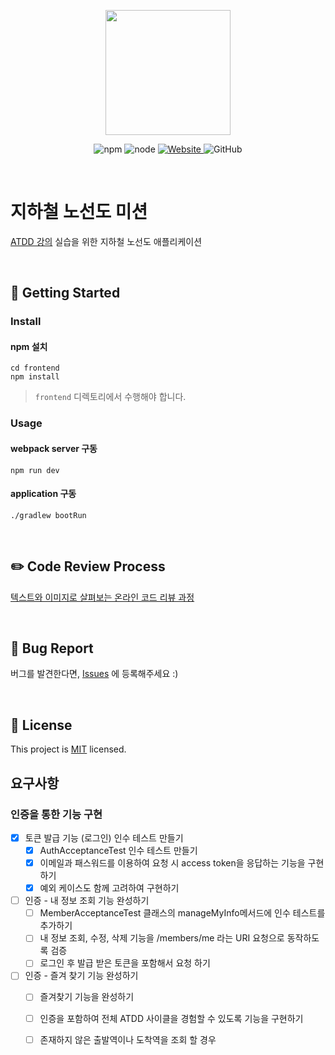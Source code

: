 <p align="center">
    <img width="200px;" src="https://raw.githubusercontent.com/woowacourse/atdd-subway-admin-frontend/master/images/main_logo.png"/>
</p>
<p align="center">
  <img alt="npm" src="https://img.shields.io/badge/npm-6.14.15-blue">
  <img alt="node" src="https://img.shields.io/badge/node-14.18.2-blue">
  <a href="https://edu.nextstep.camp/c/R89PYi5H" alt="nextstep atdd">
    <img alt="Website" src="https://img.shields.io/website?url=https%3A%2F%2Fedu.nextstep.camp%2Fc%2FR89PYi5H">
  </a>
  <img alt="GitHub" src="https://img.shields.io/github/license/next-step/atdd-subway-admin">
</p>

<br>

# 지하철 노선도 미션

[ATDD 강의](https://edu.nextstep.camp/c/R89PYi5H) 실습을 위한 지하철 노선도 애플리케이션

<br>

## 🚀 Getting Started

### Install

#### npm 설치

```
cd frontend
npm install
```

> `frontend` 디렉토리에서 수행해야 합니다.

### Usage

#### webpack server 구동

```
npm run dev
```

#### application 구동

```
./gradlew bootRun
```

<br>

## ✏️ Code Review Process

[텍스트와 이미지로 살펴보는 온라인 코드 리뷰 과정](https://github.com/next-step/nextstep-docs/tree/master/codereview)

<br>

## 🐞 Bug Report

버그를 발견한다면, [Issues](https://github.com/next-step/atdd-subway-service/issues) 에 등록해주세요 :)

<br>

## 📝 License

This project is [MIT](https://github.com/next-step/atdd-subway-service/blob/master/LICENSE.md)
licensed.

## 요구사항

### 인증을 통한 기능 구현

* [x] 토큰 발급 기능 (로그인) 인수 테스트 만들기
  * [x]  AuthAcceptanceTest 인수 테스트 만들기
  * [x] 이메일과 패스워드를 이용하여 요청 시 access token을 응답하는 기능을 구현하기
  * [x] 예외 케이스도 함께 고려하여 구현하기
* [ ] 인증 - 내 정보 조회 기능 완성하기
  * [ ]  MemberAcceptanceTest 클래스의 manageMyInfo메서드에 인수 테스트를 추가하기
  * [ ]  내 정보 조회, 수정, 삭제 기능을 /members/me 라는 URI 요청으로 동작하도록 검증
  * [ ]  로그인 후 발급 받은 토큰을 포함해서 요청 하기
* [ ] 인증 - 즐겨 찾기 기능 완성하기
    * [ ] 즐겨찾기 기능을 완성하기
    * [ ]  인증을 포함하여 전체 ATDD 사이클을 경험할 수 있도록 기능을 구현하기
    * [ ]  존재하지 않은 출발역이나 도착역을 조회 할 경우

